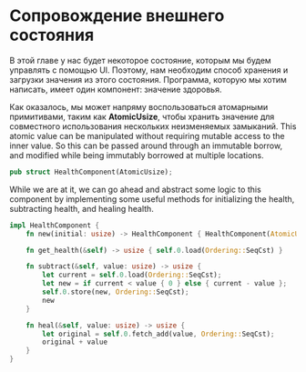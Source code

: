 # Сопровождение внешнего состояния

В этой главе у нас будет некоторое состояние, которым мы будем управлять с помощью UI. Поэтому, нам необходим способ хранения и загрузки значения из этого состояния. Программа, которую мы хотим написать, имеет один компонент: значение здоровья.

Как оказалось, мы может напряму воспользоваться атомарными примитивами, таким как **AtomicUsize**, чтобы хранить значение для совместного использования нескольких неизменяемых замыканий. This
atomic value can be manipulated without requiring mutable access to the inner value. So this
can be passed around through an immutable borrow, and modified while being immutably borrowed
at multiple locations.

```rust
pub struct HealthComponent(AtomicUsize);
```

While we are at it, we can go ahead and abstract some logic to this component by implementing
some useful methods for initializing the health, subtracting health, and healing health.

```rust
impl HealthComponent {
    fn new(initial: usize) -> HealthComponent { HealthComponent(AtomicUsize::new(initial)) }

    fn get_health(&self) -> usize { self.0.load(Ordering::SeqCst) }

    fn subtract(&self, value: usize) -> usize {
        let current = self.0.load(Ordering::SeqCst);
        let new = if current < value { 0 } else { current - value };
        self.0.store(new, Ordering::SeqCst);
        new
    }

    fn heal(&self, value: usize) -> usize {
        let original = self.0.fetch_add(value, Ordering::SeqCst);
        original + value
    }
}
```
